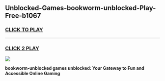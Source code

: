 
## Unblocked-Games-bookworm-unblocked-Play-Free-b1067
<h3>
<a href="https://premium76.site?title=bookworm-unblocked&ref=21A">CLICK TO PLAY</a></h3>
<hr>

<h3>
<a href="https://premium76.site?title=bookworm-unblocked&ref=21A">CLICK 2 PLAY</a>
  
</h3>

<a href="https://premium76.site?title=bookworm-unblocked&ref=21A"><img src="https://clearcache.store/games.png"></a>


**bookworm-unblocked games unblocked: Your Gateway to Fun and Accessible Online Gaming**
